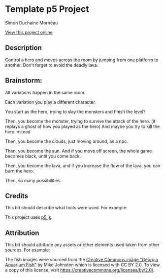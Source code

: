 # Template p5 Project

Simon Duchaine Morneau

[View this project online](https://simon-cod.github.io/Cart-253/Topics/Variation_Jam/The_Hero_1st_variation)

## Description

Control a hero and moves across the room by jumping from one platform to another. Don't forget to avoid the deadly lava. 

## Brainstorm:

All variations happen in the same room.

Each variation you play a different character.

You start as the hero, trying to slay the monsters and finish the level?

Then, you become the monster, trying to survive the attack of the hero. (it replays a ghost of how you played as the hero) And maybe you try to kill the hero instead

Then, you become the clouds, just moving around, as a npc.

Then, you become the sun. And if you move off screen, the whole game becomes black, until you come back.

Then, you become the lava, and if you increase the flow of the lava, you can burn the hero.

Then, so many possibilities.

## Credits

This bit should describe what tools were used. For example:

This project uses [p5.js](https://p5js.org).

## Attribution

This bit should attribute any assets or other elements used taken from other sources. For example:

The fish images were sourced from the [Creative Commons image "Georgia Aquarium Fish"](https://search.creativecommons.org/photos/96f6f770-eac1-488c-8abb-16bee7bcc874) by Mike Johnston which is licensed with CC BY 2.0. To view a copy of this license, visit https://creativecommons.org/licenses/by/2.0/.

